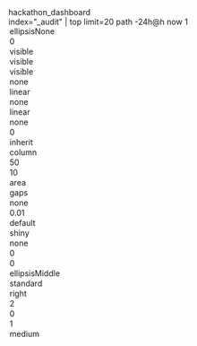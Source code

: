 <dashboard>
  <label>hackathon_dashboard</label>
  <row>
    <panel>
      <title>Test Dashboarddd changed!!</title>
      <chart>
        <search>
          <query>index="_audit" | top limit=20 path</query>
          <earliest>-24h@h</earliest>
          <latest>now</latest>
          <sampleRatio>1</sampleRatio>
        </search>
        <option name="charting.axisLabelsX.majorLabelStyle.overflowMode">ellipsisNone</option>
        <option name="charting.axisLabelsX.majorLabelStyle.rotation">0</option>
        <option name="charting.axisTitleX.visibility">visible</option>
        <option name="charting.axisTitleY.visibility">visible</option>
        <option name="charting.axisTitleY2.visibility">visible</option>
        <option name="charting.axisX.abbreviation">none</option>
        <option name="charting.axisX.scale">linear</option>
        <option name="charting.axisY.abbreviation">none</option>
        <option name="charting.axisY.scale">linear</option>
        <option name="charting.axisY2.abbreviation">none</option>
        <option name="charting.axisY2.enabled">0</option>
        <option name="charting.axisY2.scale">inherit</option>
        <option name="charting.chart">column</option>
        <option name="charting.chart.bubbleMaximumSize">50</option>
        <option name="charting.chart.bubbleMinimumSize">10</option>
        <option name="charting.chart.bubbleSizeBy">area</option>
        <option name="charting.chart.nullValueMode">gaps</option>
        <option name="charting.chart.showDataLabels">none</option>
        <option name="charting.chart.sliceCollapsingThreshold">0.01</option>
        <option name="charting.chart.stackMode">default</option>
        <option name="charting.chart.style">shiny</option>
        <option name="charting.drilldown">none</option>
        <option name="charting.layout.splitSeries">0</option>
        <option name="charting.layout.splitSeries.allowIndependentYRanges">0</option>
        <option name="charting.legend.labelStyle.overflowMode">ellipsisMiddle</option>
        <option name="charting.legend.mode">standard</option>
        <option name="charting.legend.placement">right</option>
        <option name="charting.lineWidth">2</option>
        <option name="trellis.enabled">0</option>
        <option name="trellis.scales.shared">1</option>
        <option name="trellis.size">medium</option>
      </chart>
    </panel>
  </row>
</dashboard>